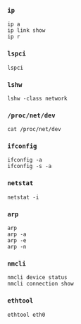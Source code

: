 ### `ip`

```console
ip a
ip link show
ip r
```

### `lspci`

```console
lspci
```

### `lshw`

```console
lshw -class network
```

### `/proc/net/dev`

```console
cat /proc/net/dev
```

### `ifconfig`

```console
ifconfig -a
ifconfig -s -a
```

### `netstat`

```console
netstat -i
```

### `arp`

```console
arp
arp -a
arp -e
arp -n
```

### `nmcli`

```console
nmcli device status
nmcli connection show
```

### `ethtool`

```console
ethtool eth0
```

